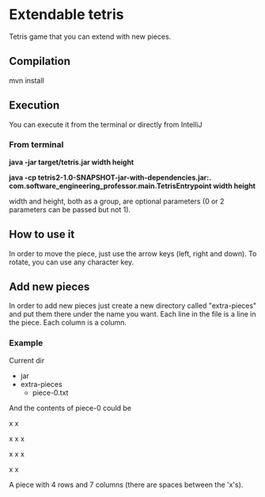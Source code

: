 # Extendable tetris
Tetris game that you can extend with new pieces.

## Compilation
mvn install

## Execution
You can execute it from the terminal or directly from IntelliJ

### From terminal
**java -jar target/tetris.jar width height**


**java -cp tetris2-1.0-SNAPSHOT-jar-with-dependencies.jar:. com.software_engineering_professor.main.TetrisEntrypoint width height**

width and height, both as a group, are optional parameters (0 or 2 parameters can be passed but not 1).

## How to use it
In order to move the piece, just use the arrow keys (left, right and down).
To rotate, you can use any character key.

## Add new pieces
In order to add new pieces just create a new directory called "extra-pieces" and put them there under the name you want. 
Each line in the file is a line in the piece. Each column is a column.

### Example
 
 Current dir
  * jar
  * extra-pieces
    * piece-0.txt
  
 And the contents of piece-0 could be
 
 x     x
 
 x x   x
 
 x   x x
 
 x     x
 
 
 A piece with 4 rows and 7 columns (there are spaces between the 'x's).
